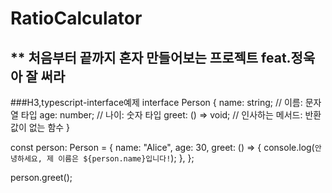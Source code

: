 # RatioCalculator
** 처음부터 끝까지 혼자 만들어보는 프로젝트 feat.정욱아 잘 써라
---
###H3,typescript-interface예제
interface Person {
  name: string; // 이름: 문자열 타입
  age: number;  // 나이: 숫자 타입
  greet: () => void; // 인사하는 메서드: 반환값이 없는 함수
}

const person: Person = {
  name: "Alice",
  age: 30,
  greet: () => {
    console.log(`안녕하세요, 제 이름은 ${person.name}입니다!`);
  },
};

person.greet();
